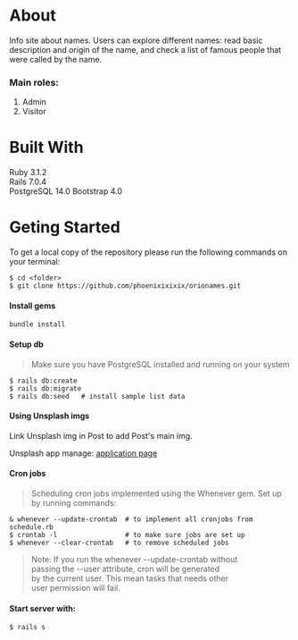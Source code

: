 # About
Info site about names. Users can explore different names: read basic description and origin of the name, and check a list of famous people that were called by the name.

### Main roles:
1. Admin
2. Visitor

# Built With
Ruby 3.1.2  
Rails 7.0.4  
PostgreSQL 14.0
Bootstrap 4.0

# Geting Started
To get a local copy of the repository please run the following commands on your terminal:
```
$ cd <folder>
$ git clone https://github.com/phoenixixixix/orionames.git
```

#### Install gems
```
bundle install
```

#### Setup db
> Make sure you have PostgreSQL installed and running on your system
```
$ rails db:create
$ rails db:migrate
$ rails db:seed   # install sample list data
```

#### Using Unsplash imgs
Link Unsplash img in Post to add Post's main img. 

Unsplash app manage: [application page](https://unsplash.com/oauth/applications/382703)

#### Cron jobs
> Scheduling cron jobs implemented using the Whenever gem.
Set up by running commands:

```
& whenever --update-crontab  # to implement all cronjobs from schedule.rb
$ crontab -l                 # to make sure jobs are set up
$ whenever --clear-crontab   # to remove scheduled jobs
```

> Note: If you run the whenever --update-crontab without   
> passing the --user attribute, cron will be generated  
> by the current user. This mean tasks that needs other   
> user permission will fail.

#### Start server with:
```
$ rails s
```
